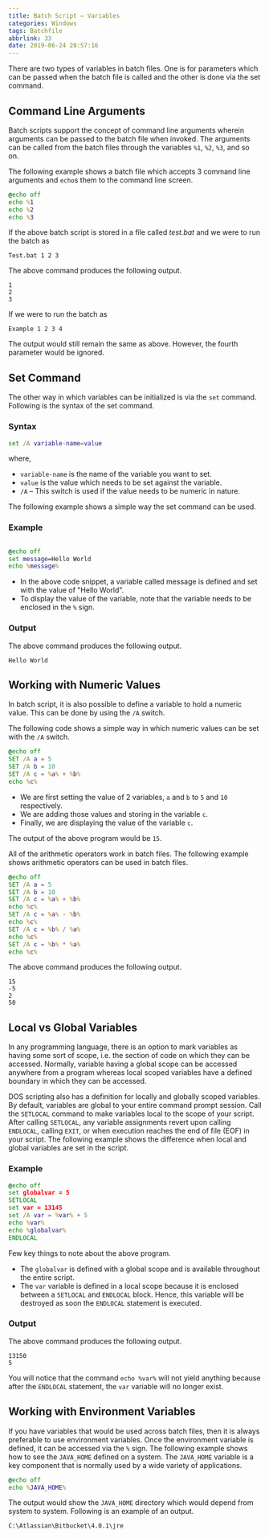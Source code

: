```yaml
---
title: Batch Script – Variables
categories: Windows
tags: Batchfile
abbrlink: 33
date: 2019-06-24 20:57:16
---
```

There are two types of variables in batch files. One is for parameters which can be passed when the batch file is called and the other is done via the set command.

<!-- more -->

## Command Line Arguments

Batch scripts support the concept of command line arguments wherein arguments can be passed to the batch file when invoked. The arguments can be called from the batch files through the variables `%1`, `%2`, `%3`, and so on.

The following example shows a batch file which accepts 3 command line arguments and `echo`s them to the command line screen.

```bat
@echo off
echo %1
echo %2
echo %3
```

If the above batch script is stored in a file called *test.bat* and we were to run the batch as

```
Test.bat 1 2 3
```

The above command produces the following output.

```
1
2
3
```

If we were to run the batch as

```
Example 1 2 3 4
```

The output would still remain the same as above. However, the fourth parameter would be ignored.

## Set Command

The other way in which variables can be initialized is via the `set` command. Following is the syntax of the set command.

### Syntax

```bat
set /A variable-name=value
```

where,

+ `variable-name` is the name of the variable you want to set.
+ `value` is the value which needs to be set against the variable.
+ `/A` – This switch is used if the value needs to be numeric in nature.

The following example shows a simple way the set command can be used.

### Example

```bat

@echo off
set message=Hello World
echo %message%
```

+ In the above code snippet, a variable called message is defined and set with the value of "Hello World".
+ To display the value of the variable, note that the variable needs to be enclosed in the `%` sign.

### Output

The above command produces the following output.

```
Hello World
```

## Working with Numeric Values

In batch script, it is also possible to define a variable to hold a numeric value. This can be done by using the `/A` switch.

The following code shows a simple way in which numeric values can be set with the `/A` switch.

```bat
@echo off
SET /A a = 5
SET /A b = 10
SET /A c = %a% + %b%
echo %c%
```

+ We are first setting the value of 2 variables, `a` and `b` to `5` and `10` respectively.
+ We are adding those values and storing in the variable `c`.
+ Finally, we are displaying the value of the variable `c`.

The output of the above program would be `15`.

All of the arithmetic operators work in batch files. The following example shows arithmetic operators can be used in batch files.

```bat
@echo off
SET /A a = 5
SET /A b = 10
SET /A c = %a% + %b%
echo %c%
SET /A c = %a% - %b%
echo %c%
SET /A c = %b% / %a%
echo %c%
SET /A c = %b% * %a%
echo %c%
```

The above command produces the following output.

```
15
-5
2
50
```

## Local vs Global Variables

In any programming language, there is an option to mark variables as having some sort of scope, i.e. the section of code on which they can be accessed. Normally, variable having a global scope can be accessed anywhere from a program whereas local scoped variables have a defined boundary in which they can be accessed.

DOS scripting also has a definition for locally and globally scoped variables. By default, variables are global to your entire command prompt session. Call the `SETLOCAL` command to make variables local to the scope of your script. After calling `SETLOCAL`, any variable assignments revert upon calling `ENDLOCAL`, calling `EXIT`, or when execution reaches the end of file (EOF) in your script. The following example shows the difference when local and global variables are set in the script.

### Example

```bat
@echo off
set globalvar = 5
SETLOCAL
set var = 13145
set /A var = %var% + 5
echo %var%
echo %globalvar%
ENDLOCAL
```

Few key things to note about the above program.

+ The `globalvar` is defined with a global scope and is available throughout the entire script.
+ The `var` variable is defined in a local scope because it is enclosed between a `SETLOCAL` and `ENDLOCAL` block. Hence, this variable will be destroyed as soon the `ENDLOCAL` statement is executed.

### Output

The above command produces the following output.

```
13150
5
```

You will notice that the command `echo %var%` will not yield anything because after the `ENDLOCAL` statement, the `var` variable will no longer exist.

## Working with Environment Variables

If you have variables that would be used across batch files, then it is always preferable to use environment variables. Once the environment variable is defined, it can be accessed via the `%` sign. The following example shows how to see the `JAVA_HOME` defined on a system. The `JAVA_HOME` variable is a key component that is normally used by a wide variety of applications.

```bat
@echo off
echo %JAVA_HOME%
```

The output would show the `JAVA_HOME` directory which would depend from system to system. Following is an example of an output.

```
C:\Atlassian\Bitbucket\4.0.1\jre
```
